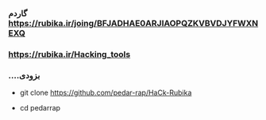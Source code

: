 ### گاردم https://rubika.ir/joing/BFJADHAE0ARJIAOPQZKVBVDJYFWXNEXQ

### https://rubika.ir/Hacking_tools

### ....بزودی
 
* git clone https://github.com/pedar-rap/HaCk-Rubika

* cd pedarrap 

